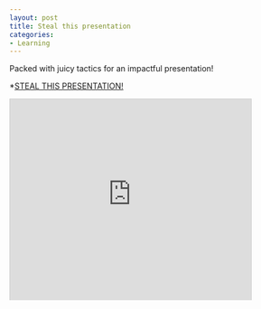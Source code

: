 ```yaml
---
layout: post
title: Steal this presentation
categories:
- Learning
---
```


Packed with juicy tactics for an impactful presentation!

*[STEAL THIS PRESENTATION! ](http://www.slideshare.net/GlobalGossip/steal-this-presentation-5038209 "STEAL THIS PRESENTATION! ")

<iframe src="http://www.slideshare.net/slideshow/embed_code/5038209" width="427" height="356" frameborder="0" marginwidth="0" marginheight="0" scrolling="no" style="border:1px solid #CCC;border-width:1px 1px 0;margin-bottom:5px" allowfullscreen> </iframe>
